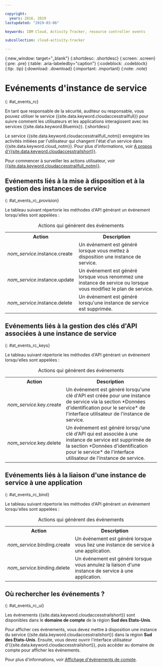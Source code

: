 ```yaml
---

copyright:
  years: 2016, 2019
lastupdated: "2019-03-06"

keywords: IBM Cloud, Activity Tracker, resource controller events

subcollection: cloud-activity-tracker

---
```


{:new_window: target="_blank"}
{:shortdesc: .shortdesc}
{:screen: .screen}
{:pre: .pre}
{:table: .aria-labeledby="caption"}
{:codeblock: .codeblock}
{:tip: .tip}
{:download: .download}
{:important: .important}
{:note: .note}

# Evénements d'instance de service  
{: #at_events_rc}

En tant que responsable de la sécurité, auditeur ou responsable, vous pouvez utiliser le service {{site.data.keyword.cloudaccesstrailfull}} pour suivre comment les utilisateurs et les applications interagissent avec les services {{site.data.keyword.Bluemix}}. 
{:shortdesc}

Le service {{site.data.keyword.cloudaccesstrailfull_notm}} enregistre les activités initiées par l'utilisateur qui changent l'état d'un service dans {{site.data.keyword.cloud_notm}}. Pour plus d'informations, voir [A propos d'{{site.data.keyword.cloudaccesstrailshort}}](/docs/services/cloud-activity-tracker?topic=cloud-activity-tracker-activity_tracker_ov#activity_tracker_ov).

Pour commencer à surveiller les actions utilisateur, voir [{{site.data.keyword.cloudaccesstrailfull_notm}}](/docs/services/cloud-activity-tracker?topic=cloud-activity-tracker-getting-started-with-cla#getting-started-with-cla). 


## Evénements liés à la mise à disposition et à la gestion des instances de service
{: #at_events_rc_provision}

Le tableau suivant répertorie les méthodes d'API générant un événement lorsqu'elles sont appelées :

<table>
  <caption>Actions qui génèrent des événements</caption>
  <tr>
    <th>Action</th>
	  <th>Description</th>
  </tr>
  <tr>
    <td><i>nom_service</i>.instance.create</td>
	  <td>Un événement est généré lorsque vous mettez à disposition une instance de service.</td>
  </tr>
  <tr>
    <td><i>nom_service</i>.instance.update</td>
	  <td>Un événement est généré lorsque vous renommez une instance de service ou lorsque vous modifiez le plan de service.</td>
  </tr>
  <tr>
    <td><i>nom_service</i>.instance.delete</td>
	  <td>Un événement est généré lorsqu'une instance de service est supprimée.</td>
  </tr>
</table>


##  Evénements liés à la gestion des clés d'API associées à une instance de service
{: #at_events_rc_keys}

Le tableau suivant répertorie les méthodes d'API générant un événement lorsqu'elles sont appelées :

<table>
  <caption>Actions qui génèrent des événements</caption>
  <tr>
    <th>Action</th>
	  <th>Description</th>
  </tr>
  <tr>
    <td><i>nom_service</i>.key.create</td>
	  <td>Un événement est généré lorsqu'une clé d'API est créée pour une instance de service via la section *Données d'identification pour le service* de l'interface utilisateur de l'instance de service.</td>
  </tr>
  <tr>
    <td><i>nom_service</i>.key.delete</td>
	  <td>Un événement est généré lorsqu'une clé d'API qui est associée à une instance de service est supprimée de la section *Données d'identification pour le service* de l'interface utilisateur de l'instance de service.</td>
  </tr>
</table>

##  Evénements liés à la liaison d'une instance de service à une application
{: #at_events_rc_bind}

Le tableau suivant répertorie les méthodes d'API générant un événement lorsqu'elles sont appelées :

<table>
  <caption>Actions qui génèrent des événements</caption>
  <tr>
    <th>Action</th>
	  <th>Description</th>
  </tr>
  <tr>
    <td><i>nom_service</i>.binding.create</td>
	  <td>Un événement est généré lorsque vous liez une instance de service à une application.</td>
  </tr>
  <tr>
    <td><i>nom_service</i>.binding.delete</td>
	  <td>Un événement est généré lorsque vous annulez la liaison d'une instance de service à une application.</td>
  </tr>
</table>




## Où rechercher les événements ?
{: #at_events_rc_ui}

Les événements {{site.data.keyword.cloudaccesstrailshort}} sont disponibles dans le **domaine de compte** de la région **Sud des Etats-Unis**.

Pour afficher ces événements, vous devez mettre à disposition une instance du service {{site.data.keyword.cloudaccesstrailshort}} dans la région **Sud des Etats-Unis**. Ensuite, vous devez ouvrir l'interface utilisateur d'{{site.data.keyword.cloudaccesstrailshort}}, puis accéder au domaine de compte pour afficher les événements. 

Pour plus d'informations, voir [Affichage d'événements de compte](/docs/services/cloud-activity-tracker/how-to/manage-events-ui?topic=cloud-activity-tracker-view_acc_events#view_acc_events_account_events).



